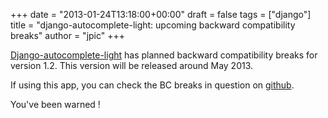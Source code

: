 +++
date = "2013-01-24T13:18:00+00:00"
draft = false
tags = ["django"]
title = "django-autocomplete-light: upcoming backward compatibility breaks"
author = "jpic"
+++

[Django-autocomplete-light](http://github.com/yourlabs/django-autocomplete-light) has planned backward compatibility breaks for version 1.2. This version will be released around May 2013.

If using this app, you can check the BC breaks in question on [github](https://github.com/yourlabs/django-autocomplete-light/issues?milestone=10&amp;page=1).

You've been warned !
